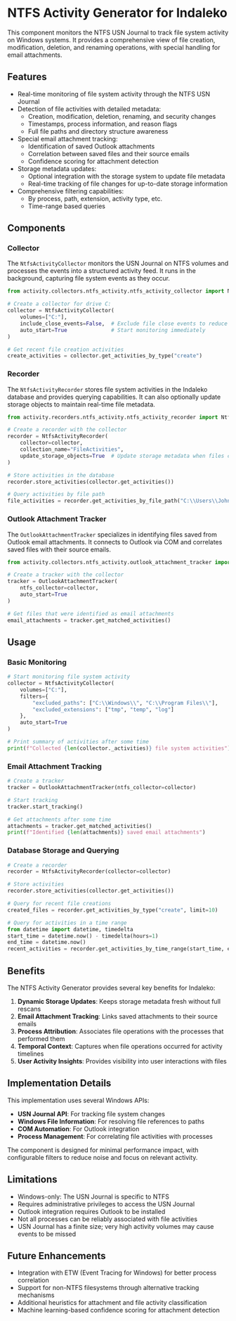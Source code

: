 # NTFS Activity Generator for Indaleko

This component monitors the NTFS USN Journal to track file system activity on Windows systems. It provides a comprehensive view of file creation, modification, deletion, and renaming operations, with special handling for email attachments.

## Features

- Real-time monitoring of file system activity through the NTFS USN Journal
- Detection of file activities with detailed metadata:
  - Creation, modification, deletion, renaming, and security changes
  - Timestamps, process information, and reason flags
  - Full file paths and directory structure awareness
- Special email attachment tracking:
  - Identification of saved Outlook attachments
  - Correlation between saved files and their source emails
  - Confidence scoring for attachment detection
- Storage metadata updates:
  - Optional integration with the storage system to update file metadata
  - Real-time tracking of file changes for up-to-date storage information
- Comprehensive filtering capabilities:
  - By process, path, extension, activity type, etc.
  - Time-range based queries

## Components

### Collector

The `NtfsActivityCollector` monitors the USN Journal on NTFS volumes and processes the events into a structured activity feed. It runs in the background, capturing file system events as they occur.

```python
from activity.collectors.ntfs_activity.ntfs_activity_collector import NtfsActivityCollector

# Create a collector for drive C:
collector = NtfsActivityCollector(
    volumes=["C:"],
    include_close_events=False,  # Exclude file close events to reduce noise
    auto_start=True              # Start monitoring immediately
)

# Get recent file creation activities
create_activities = collector.get_activities_by_type("create")
```

### Recorder

The `NtfsActivityRecorder` stores file system activities in the Indaleko database and provides querying capabilities. It can also optionally update storage objects to maintain real-time file metadata.

```python
from activity.recorders.ntfs_activity.ntfs_activity_recorder import NtfsActivityRecorder

# Create a recorder with the collector
recorder = NtfsActivityRecorder(
    collector=collector,
    collection_name="FileActivities",
    update_storage_objects=True  # Update storage metadata when files change
)

# Store activities in the database
recorder.store_activities(collector.get_activities())

# Query activities by file path
file_activities = recorder.get_activities_by_file_path("C:\\Users\\JohnDoe\\Documents\\important.docx")
```

### Outlook Attachment Tracker

The `OutlookAttachmentTracker` specializes in identifying files saved from Outlook email attachments. It connects to Outlook via COM and correlates saved files with their source emails.

```python
from activity.collectors.ntfs_activity.outlook_attachment_tracker import OutlookAttachmentTracker

# Create a tracker with the collector
tracker = OutlookAttachmentTracker(
    ntfs_collector=collector,
    auto_start=True
)

# Get files that were identified as email attachments
email_attachments = tracker.get_matched_activities()
```

## Usage

### Basic Monitoring

```python
# Start monitoring file system activity
collector = NtfsActivityCollector(
    volumes=["C:"],
    filters={
        "excluded_paths": ["C:\\Windows\\", "C:\\Program Files\\"],
        "excluded_extensions": ["tmp", "temp", "log"]
    },
    auto_start=True
)

# Print summary of activities after some time
print(f"Collected {len(collector._activities)} file system activities")
```

### Email Attachment Tracking

```python
# Create a tracker
tracker = OutlookAttachmentTracker(ntfs_collector=collector)

# Start tracking
tracker.start_tracking()

# Get attachments after some time
attachments = tracker.get_matched_activities()
print(f"Identified {len(attachments)} saved email attachments")
```

### Database Storage and Querying

```python
# Create a recorder
recorder = NtfsActivityRecorder(collector=collector)

# Store activities
recorder.store_activities(collector.get_activities())

# Query for recent file creations
created_files = recorder.get_activities_by_type("create", limit=10)

# Query for activities in a time range
from datetime import datetime, timedelta
start_time = datetime.now() - timedelta(hours=1)
end_time = datetime.now()
recent_activities = recorder.get_activities_by_time_range(start_time, end_time)
```

## Benefits

The NTFS Activity Generator provides several key benefits for Indaleko:

1. **Dynamic Storage Updates**: Keeps storage metadata fresh without full rescans
2. **Email Attachment Tracking**: Links saved attachments to their source emails
3. **Process Attribution**: Associates file operations with the processes that performed them
4. **Temporal Context**: Captures when file operations occurred for activity timelines
5. **User Activity Insights**: Provides visibility into user interactions with files

## Implementation Details

This implementation uses several Windows APIs:

- **USN Journal API**: For tracking file system changes
- **Windows File Information**: For resolving file references to paths
- **COM Automation**: For Outlook integration
- **Process Management**: For correlating file activities with processes

The component is designed for minimal performance impact, with configurable filters to reduce noise and focus on relevant activity.

## Limitations

- Windows-only: The USN Journal is specific to NTFS
- Requires administrative privileges to access the USN Journal
- Outlook integration requires Outlook to be installed
- Not all processes can be reliably associated with file activities
- USN Journal has a finite size; very high activity volumes may cause events to be missed

## Future Enhancements

- Integration with ETW (Event Tracing for Windows) for better process correlation
- Support for non-NTFS filesystems through alternative tracking mechanisms
- Additional heuristics for attachment and file activity classification
- Machine learning-based confidence scoring for attachment detection